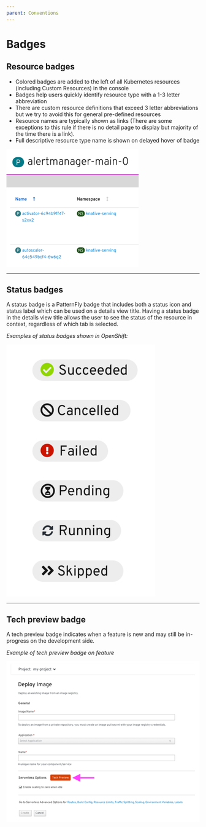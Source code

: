 ```yaml
---
parent: Conventions
---
```


# Badges

## Resource badges

+ Colored badges are added to the left of all Kubernetes resources (including Custom Resources) in the console
+ Badges help users quickly identify resource type with a 1-3 letter abbreviation
+ There are custom resource definitions that exceed 3 letter abbreviations but we try to avoid this for general pre-defined resources 
+ Resource names are typically shown as links (There are some exceptions to this rule if there is no detail page to display but majority of the time there is a link).
+ Full descriptive resource type name is shown on delayed hover of badge

![resource badge](../images/indicators-resource.png)


---

## Status badges

A status badge is a PatternFly badge that includes both a status icon and status label which can be used on a details view title.  Having a status badge in the details view title allows the user to see the status of the resource in context, regardless of which tab is selected.

*Examples of status badges shown in OpenShift:*

![status badges](../images/indicators-statusbadges.png)

---

## Tech preview badge

A tech preview badge indicates when a feature is new and may still be in-progress on the development side.

*Example of tech preview badge on feature*

![tech preview badges](../images/indicators-techpreview.png)
